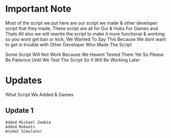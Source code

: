 # Important Note
Most of the script we put here are our script we made & other developer script that they made, These script are all for Gui & Hubs For Games 
and Thats All also we will rewrite the script to make it more functional & working so you wont get ban or kick, We Wanted To Say This Because We dont want to get in trouble with Other Developer Who Made The Script

Some Script Will Not Work Because We Havent Tested Them Yet So Please Be Patience Until We Test The Script So It Will Be Working Later
# Updates
What Script We Added & Games
## Update 1
```
Added Michael Zombie
Added Robeats
Animal Simulator
```
